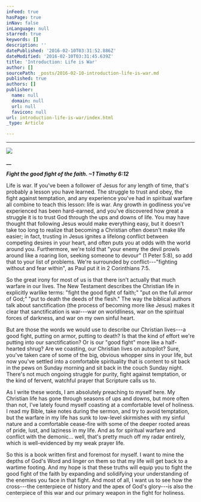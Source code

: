 ```yaml
---
inFeed: true
hasPage: true
inNav: false
inLanguage: null
starred: true
keywords: []
description: ''
datePublished: '2016-02-10T03:31:52.886Z'
dateModified: '2016-02-10T03:31:45.639Z'
title: 'Introduction: Life is War'
author: []
sourcePath: _posts/2016-02-10-introduction-life-is-war.md
published: true
authors: []
publisher:
  name: null
  domain: null
  url: null
  favicon: null
url: introduction-life-is-war/index.html
_type: Article

---
```

****
![](https://the-grid-user-content.s3-us-west-2.amazonaws.com/c532aa17-36cf-4a4d-bd29-9efb70275422.jpg)

**__**

**_Fight the good fight of the
faith. ~1 Timothy 6:12_**

Life is war. If you've been
a follower of Jesus for any length of time, that's probably a lesson you have
learned. The struggle to trust and obey, the fight against temptation, and any
experience you've had in spiritual warfare all combine to teach this lesson:
life is war. Any growth in godliness you've experienced has been hard-earned,
and you've discovered how great a struggle it is to trust God through the ups
and downs of life. You may have thought that following Jesus would make
everything easy, but it doesn't take too long to realize that becoming a
Christian often doesn't make life easier; in fact, trusting in Jesus ignites a
lifelong conflict between competing desires in your heart, and often puts you
at odds with the world around you. Furthermore, we're told that "your enemy the
devil prowls around like a roaring lion, seeking someone to devour" (1 Peter
5:8), so add that to your list of problems. We're surrounded by
conflict---"fighting without and fear within", as Paul put it in 2 Corinthians
7:5\.

So the great irony for most
of us is that there isn't actually that much warfare in our lives. The New
Testament describes the Christian life in explicitly warlike terms: "fight the
good fight of faith;" "put on the full armor of God;" "put to death the deeds
of the flesh." The way the biblical authors talk about sanctification (the
process of becoming more like Jesus) makes it clear that sanctification is
war---war on worldliness, war on the spiritual forces of darkness, and war on my
own sinful heart.

But are those the words we
would use to describe our Christian lives---a good fight, putting on armor,
putting to death? Is that the kind of effort we're putting into our
sanctification? Or is our "good fight" more like a half-hearted shrug? Are we
coasting, our Christian lives on autopilot? Sure, you've taken care of some of
the big, obvious whopper sins in your life, but now you've settled into a
comfortable spirituality that is content to sit back in the pews on Sunday
morning and sit back in the couch Sunday night. There's not much ongoing
struggle for purity, fight against temptation, or the kind of fervent, watchful
prayer that Scripture calls us to.

As I write these words, I
am absolutely preaching to myself here. My Christian life has gone through
seasons of ups and downs, but more often than not, I've lately found myself
coasting at a comfortable level of holiness. I read my Bible, take notes during
the sermon, and try to avoid temptation, but the warfare in my life has sunk to
low-level skirmishes with my sinful nature and a comfortable cease-fire with
some of the deeper rooted areas of pride, lust, and laziness in my life. And as
for spiritual warfare and conflict with the demonic... well, that's pretty much
off my radar entirely, which is well-evidenced by my weak prayer life.

So this is a book written
first and foremost for myself. I want to mine the depths of God's Word and
linger on them so that my life will get back to a wartime footing. And my hope
is that these truths will equip you to fight the good fight of the faith by
expanding and solidifying your understanding of the enemies you face in that
fight. And most of all, I want us to see how the cross---the centerpiece of
history and the apex of God's glory---is also the centerpiece of this war and our
primary weapon in the fight for holiness.